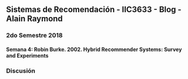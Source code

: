 ## Sistemas de Recomendación - IIC3633 - Blog - Alain Raymond
### 2do Semestre 2018

#### Semana 4:  Robin Burke. 2002. Hybrid Recommender Systems: Survey and Experiments

### Discusión
